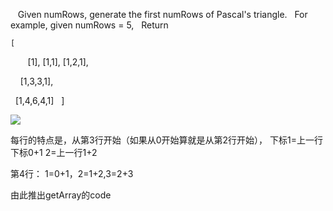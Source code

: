    Given numRows, generate the first numRows of Pascal's triangle.
    For example, given numRows = 5,
    Return
    
    [
        [1],
        [1,1],
        [1,2,1],
      
     [1,3,3,1],
     
    [1,4,6,4,1]
     ]

![](http://i.imgur.com/Tot6SHy.png)

每行的特点是，从第3行开始（如果从0开始算就是从第2行开始）， 下标1=上一行下标0+1   2=上一行1+2

第4行： 1=0+1，2=1+2,3=2+3

由此推出getArray的code

